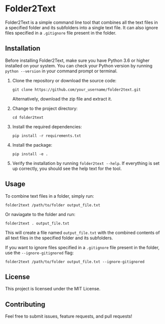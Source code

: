 # Folder2Text

Folder2Text is a simple command line tool that combines all the text files in a specified folder and its subfolders into a single text file. It can also ignore files specified in a `.gitignore` file present in the folder.

## Installation

Before installing Folder2Text, make sure you have Python 3.6 or higher installed on your system. You can check your Python version by running `python --version` in your command prompt or terminal.

1. Clone the repository or download the source code:

   ```
   git clone https://github.com/your_username/folder2text.git
   ```

   Alternatively, download the zip file and extract it.

2. Change to the project directory:

   ```
   cd folder2text
   ```

3. Install the required dependencies:

   ```
   pip install -r requirements.txt
   ```

4. Install the package:

   ```
   pip install -e .
   ```

5. Verify the installation by running `folder2text --help`. If everything is set up correctly, you should see the help text for the tool.

## Usage

To combine text files in a folder, simply run:

```
folder2text /path/to/folder output_file.txt
```

Or naviagate to the folder and run:
```
folder2text . output_file.txt
```

This will create a file named `output_file.txt` with the combined contents of all text files in the specified folder and its subfolders.

If you want to ignore files specified in a `.gitignore` file present in the folder, use the `--ignore-gitignored` flag:

```
folder2text /path/to/folder output_file.txt --ignore-gitignored
```

## License

This project is licensed under the MIT License.

## Contributing

Feel free to submit issues, feature requests, and pull requests!